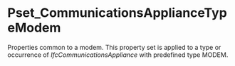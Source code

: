 # Pset_CommunicationsApplianceTypeModem

Properties common to a modem. This property set is applied to a type or occurrence of _IfcCommunicationsAppliance_ with predefined type MODEM.<!-- end of definition -->
